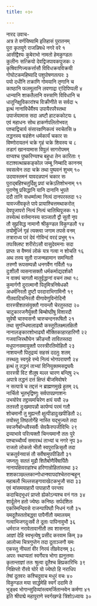 ```yaml
---
title: ०३०

---
```

नारद उवाच-  
अत्र ते वर्णयिष्यामि इतिहासं पुरातनम्  
पुरा कृतयुगे राजन्निषधे नगरे वरे १  
आसीद्वैश्यः कुबेराभो नामतो हेमकुण्डलः  
कुलीनः सत्क्रियो देवद्विजपावकपूजकः २  
कृषिवाणिज्यकर्त्तासौ विविधक्रयविक्रयी  
गोघोटकमहिष्यादि पशुपोषणतत्परः ३  
पयो दधीनि तक्राणि गोमयानि तृणानि च  
काष्ठानि फलमूलानि लवणाद्रा र्!दिपिप्पली ४  
धान्यानि शाकतैलानि वस्त्राणि विविधानि च  
धातूनिक्षुविकारांश्च विक्रीणीते स सर्वदा ५  
इत्थं नानाविधैर्वैश्य उपायैरपरैस्तथा  
उपार्जयामास सदा अष्टौ हाटककोटयः ६  
एवं महाधनः सोथ हाकर्णपलितोभवत्  
पश्चाद्विचार्य संसारक्षणिकत्वं स्वचेतसि ७  
तद्धनस्य षडंशेन धर्मकार्यं चकार सः  
विष्णोरायतनं चक्रे गृहं चक्रे शिवस्य च ८  
तडागं खानयामास विपुलं सागरोपमम्  
वाप्यश्च पुष्करिण्यश्च बहुधा तेन कारिताः ९  
वटाश्वत्थाम्रकङ्कोल जम्बू निम्बादि काननम्  
स्वसत्वेन तदा चक्रे तथा पुष्पवनं शुभम् १०  
उदयास्तमनं यावदन्नपानं चकार सः  
पुराद्बहिश्चतुर्दिक्षु प्रपां चक्रेऽतिशोभनाम् ११  
पुराणेषु प्रसिद्धानि यानि दानानि भूपते  
ददौ तानि सधर्म्मात्मा नित्यं दानपरस्तदा १२  
यावज्जीवकृते पापे प्रायाश्चित्तमथाकरोत्  
देवपूजापरो नित्यं नित्यं चातिथिपूजकः १३  
तस्येत्थं वर्त्तमानस्य सञ्जातौ द्वौ सुतौ नृप  
तौ सुप्रसिद्ध नामानौ श्रीकुण्डल विकुण्डलौ १४  
तयोर्मूर्ध्नि गृहं त्यक्त्वा जगाम तपसे वनम्  
तत्राराध्य परं देवं गोविन्दं वरदं प्रभुम् १५  
तपःक्लिष्ट शरीरोऽसौ वासुदेवमनाः सदा  
प्राप्तः स वैष्णवं लोकं यत्र गत्वा न शोचति १६  
अथ तस्य सुतौ राजन्महामान समन्वितौ  
तरुणौ रूपसम्पन्नौ धनगर्वेण गर्वितौ १७  
दुःशीलौ व्यसनासक्तौ धर्मकर्माद्यदर्शकौ  
न वाक्यं चागतौ मातुर्वृद्धानां वचनं तथा १८  
कुमार्गगौ दुरात्मानौ पितृमित्रनिषेधकौ  
अधर्मनिरतौ दुष्टौ परदाराभिगामिनौ १९  
गीतवादित्रनिरतौ वीणावेणुविनोदिनौ  
वारस्त्रीशतसंयुक्तौ गायन्तौ चेरतुस्तदा २०  
चाटुकारजनैर्युक्तौ बिम्बोष्ठीषु विशारदौ  
सुवेषौ चारुवसनौ चारुचन्दनरूषितौ २१  
तथा सुगन्धिमालाढ्यौ कस्तूरीलक्ष्मलक्षितौ  
नानालङ्कारशोभाढ्यौ मौक्तिकाहारहारिणौ २२  
गजवाजिरथौघेन क्रीडन्तौ तावितस्तदा  
मधुपानसमायुक्तौ परस्त्रीरतिमोहितौ २३  
नाशयन्तौ पितृद्रव्यं सहस्रं ददतुः शतम्  
तस्थतुः स्वगृहे रम्ये नित्यं भोगपरायणौ २४  
इत्थं तु तद्धनं ताभ्यां विनियुक्तमसद्व्ययैः  
वारस्त्री विट शैलूष मल्ल चारण बन्दिषु २५  
अपात्रे तद्धनं दत्तं क्षिप्तं बीजमिवोषरे  
न सत्पात्रे च तद्दत्तं न ब्राह्मणमुखे हुतम् २६  
नार्चितो भूतभृद्विष्णुः सर्वपापप्रणाशनः  
उभयोरेव तद्द्रव्यमचिरेण क्षयं ययौ २७  
ततस्तौ दुःखमापन्नौ कार्पण्यं परमं गतौ  
शोचमानौ तु मुह्यन्तौ क्षुत्पीडादुःखपीडितौ २८  
तयोस्तु तिष्ठतोर्गेहे नास्ति यद्भुज्यते तदा  
स्वजनैर्बान्धवैस्सर्वैः सेवकैरुपजीविभिः २९  
द्रव्याभावे परित्यक्तौ चिन्त्यमानौ ततः पुरे  
पश्चाच्चौर्य्यं समारब्धं ताभ्यां च नगरे नृप ३०  
राजतो लोकतो भीतौ स्वपुरान्निःसृतौ तदा  
चक्रतुर्वनवासं तौ सर्वेषामुपपीडितौ ३१  
जघ्नतुः सततं मूढौ शितैर्बाणैर्विषार्पितैः  
नानापक्षिवराहांश्च हरिणान्रोहितांस्तथा ३२  
शशकाञ्छल्लकान्गोधान्श्वापदांश्चेतरान्बहून्  
महाबलौ भिल्लसङ्गावाखेटकभुजौ सदा ३३  
एवं मांसमयाहारौ पापाहारौ परन्तप  
कदाचिद्भूधरं प्राप्तो ह्येकोऽन्यश्च वनं गतः ३४  
शार्दूलेन हतो ज्येष्ठः कनिष्ठः सर्पदंशितः  
एकस्मिन्दिवसे राजन्पापिष्ठौ निधनं गतौ ३५  
यमदूतैस्ततोबद्ध्वा पापैर्नीतौ यमालयम्  
गत्वाभिजगदुःसर्वे ते दूताः पापिनावुभौ ३६  
धर्मराज नरावेतावानीतौ तव शासनात्  
आज्ञां देहि स्वभृत्येषु प्रसीद करवाम किम् ३७  
आलोच्य चित्रगुप्तेन तदा दूताञ्जगौ यमः  
एकस्तु नीयतां वीर निरयं तीव्रवेदनम् ३८  
अपरः स्थाप्यतां स्वर्गेयत्र भोगा ह्यनुत्तमाः  
कृतान्ताज्ञां ततः श्रुत्वा दूतैश्च क्षिप्रकारिभिः ३९  
निक्षिप्तो रौरवे घोरे यो ज्येष्ठो हि नराधिप  
तेषां दूतवरः कश्चिदुवाच मधुरं वचः ४०  
विकुण्डल मया सार्द्धमेहि स्वर्गं ददामि ते  
भुङ्क्ष्व भोगान्सुदिव्यांस्त्वमर्जितान्स्वेन कर्मणा ४१  
इति श्रीपाद्मे महापुराणे स्वर्गखण्डे त्रिंशोऽध्यायः ३०
